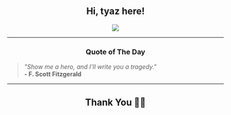 <h2 align="center"> Hi, tyaz here!</h2>

<p align="center">
<a href="https://github.com/tyazx" alt="github streak"><img src="https://dvst-streak.herokuapp.com/?user=tyazx&theme=tokyonight&fire=DD472C"></a>
</p>

<hr>
<h3 align="center">Quote of The Day</h3>
<p align="center">
<blockquote>
<i>"Show me a hero, and I'll write you a tragedy."</i>
<br>
<b>- F. Scott Fitzgerald</b>
</blockquote>
</p>


<hr>
<h2 align="center">Thank You 🙏🏼</h2>
